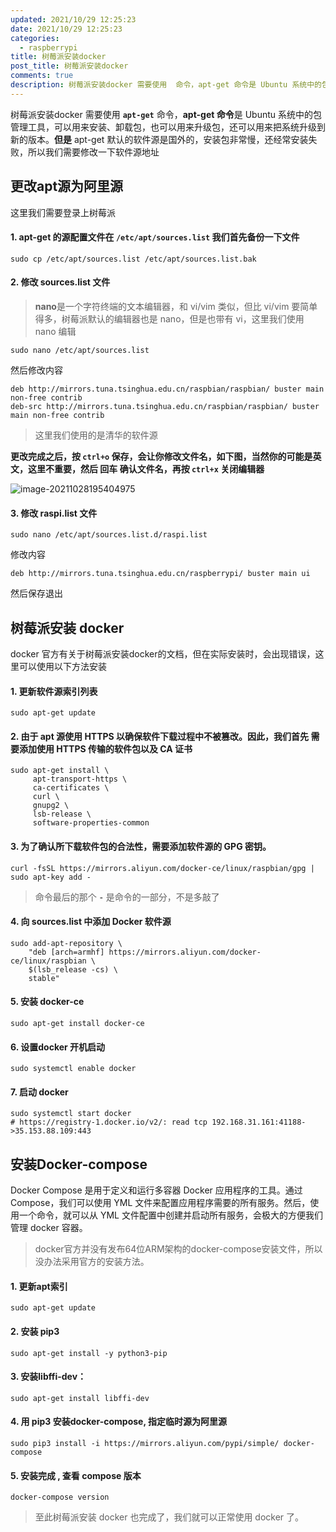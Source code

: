 ```yaml
---
updated: 2021/10/29 12:25:23
date: 2021/10/29 12:25:23
categories: 
  - raspberrypi
title: 树莓派安装docker
post_title: 树莓派安装docker
comments: true
description: 树莓派安装docker 需要使用  命令，apt-get 命令是 Ubuntu 系统中的包管理工具，可以用来安装、卸载包，也可以用来升级包，还可以用来把系统升级到新的版本。但是 apt-get 默认的软件源是国外的，安装包非常慢，还经常安装失败，所以我们需要修改一下软件源地址更改apt源为阿里源
---
```



树莓派安装docker 需要使用 **`apt-get`** 命令，**apt-get 命令**是 Ubuntu 系统中的包管理工具，可以用来安装、卸载包，也可以用来升级包，还可以用来把系统升级到新的版本。**但是** apt-get 默认的软件源是国外的，安装包非常慢，还经常安装失败，所以我们需要修改一下软件源地址

## 更改apt源为阿里源

这里我们需要登录上树莓派

#### 1. apt-get 的源配置文件在 `/etc/apt/sources.list` 我们首先备份一下文件

```shell
sudo cp /etc/apt/sources.list /etc/apt/sources.list.bak
```

#### 2. 修改 sources.list 文件

>  **nano**是一个字符终端的文本编辑器，和 vi/vim 类似，但比 vi/vim 要简单得多，树莓派默认的编辑器也是 nano，但是也带有 vi，这里我们使用 nano 编辑

```shell
sudo nano /etc/apt/sources.list
```

然后修改内容

```
deb http://mirrors.tuna.tsinghua.edu.cn/raspbian/raspbian/ buster main non-free contrib
deb-src http://mirrors.tuna.tsinghua.edu.cn/raspbian/raspbian/ buster main non-free contrib
```

> 这里我们使用的是清华的软件源

**更改完成之后，按 `ctrl+o` 保存，会让你修改文件名，如下图，当然你的可能是英文，这里不重要，然后 回车 确认文件名，再按 `ctrl+x` 关闭编辑器**

![image-20211028195404975](https://static.jindll.com/notes/image-20211028195404975.png)

#### 3. 修改 raspi.list 文件

```shell
sudo nano /etc/apt/sources.list.d/raspi.list
```

修改内容

```
deb http://mirrors.tuna.tsinghua.edu.cn/raspberrypi/ buster main ui
```

然后保存退出

## 树莓派安装 docker

docker 官方有关于树莓派安装docker的文档，但在实际安装时，会出现错误，这里可以使用以下方法安装

#### 1. 更新软件源索引列表

```shell
sudo apt-get update
```

#### 2. 由于 apt 源使用 HTTPS 以确保软件下载过程中不被篡改。因此，我们首先 需要添加使用 HTTPS 传输的软件包以及 CA 证书

```shell
sudo apt-get install \
     apt-transport-https \
     ca-certificates \
     curl \
     gnupg2 \
     lsb-release \
     software-properties-common
```

#### 3. 为了确认所下载软件包的合法性，需要添加软件源的 GPG 密钥。

```shell
curl -fsSL https://mirrors.aliyun.com/docker-ce/linux/raspbian/gpg | sudo apt-key add -
```

> 命令最后的那个 **`-`** 是命令的一部分，不是多敲了

#### 4. 向 sources.list 中添加 Docker 软件源

```shell
sudo add-apt-repository \
    "deb [arch=armhf] https://mirrors.aliyun.com/docker-ce/linux/raspbian \
    $(lsb_release -cs) \
    stable"
```

#### 5. 安装 docker-ce

```shell
sudo apt-get install docker-ce
```

#### 6. 设置docker 开机启动

```shell
sudo systemctl enable docker
```

#### 7. 启动 docker

```shell
sudo systemctl start docker
# https://registry-1.docker.io/v2/: read tcp 192.168.31.161:41188->35.153.88.109:443
```

## 安装Docker-compose

Docker Compose 是用于定义和运行多容器 Docker 应用程序的工具。通过 Compose，我们可以使用 YML 文件来配置应用程序需要的所有服务。然后，使用一个命令，就可以从 YML 文件配置中创建并启动所有服务，会极大的方便我们管理 docker 容器。

> docker官方并没有发布64位ARM架构的docker-compose安装文件，所以没办法采用官方的安装方法。

#### 1. 更新apt索引

```shell
sudo apt-get update
```

#### 2. 安装 pip3

```shell
sudo apt-get install -y python3-pip
```

#### 3. 安装libffi-dev：

```shell
sudo apt-get install libffi-dev
```

#### 4. 用 pip3 安装docker-compose, 指定临时源为阿里源

```shell
sudo pip3 install -i https://mirrors.aliyun.com/pypi/simple/ docker-compose
```

#### 5. 安装完成 , 查看 compose 版本

```shell
docker-compose version
```

> 至此树莓派安装 docker 也完成了，我们就可以正常使用 docker 了。
